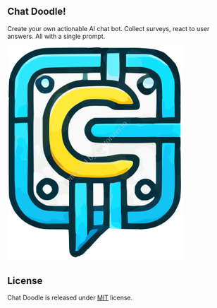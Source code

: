 ## Chat Doodle!

Create your own actionable AI chat bot. Collect surveys, react to user answers. All with a single prompt.

<img src="./public//img/chat-doodle-logo.svg" alt="Logo" width="400"/>


## License

Chat Doodle is released under [MIT](LICENSE) license.
